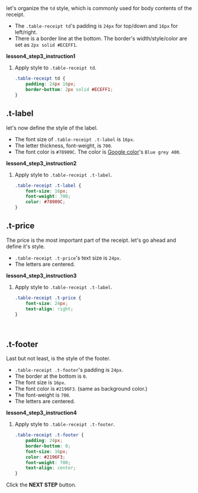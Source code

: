 ## <td>
let's organize the `td` style, which is commonly used for body contents of the receipt.
* The `.table-receipt td`'s padding is `24px` for top/down and `16px` for left/right.
* There is a border line at the bottom. The border's width/style/color are set as `2px solid #ECEFF1`.

**lesson4_step3_instruction1**
1. Apply style to `.table-receipt td`.
    ```css
    .table-receipt td {
    	padding: 24px 16px;
    	border-bottom: 2px solid #ECEFF1;
    }
    ```



## .t-label

let's now define the style of the label. 
* The font size of `.table-receipt .t-label` is `16px`.
* The letter thickness, font-weight, is `700`. 
* The font color is `#78909C`. The color is [Google color][999]'s `Blue grey 400`.

**lesson4_step3_instruction2**
1. Apply style to `.table-receipt .t-label`.
    ```css
    .table-receipt .t-label {
    	font-size: 16px;
    	font-weight: 700;
    	color: #78909C;
    }
    ```



## .t-price

The price is the most important part of the receipt. let's go ahead and define it's style. 
* `.table-receipt .t-price`'s text size is `24px`.
* The letters are centered.

**lesson4_step3_instruction3**
1. Apply style to `.table-receipt .t-label`.
    ```css
    .table-receipt .t-price {
    	font-size: 24px;
    	text-align: right;
    }
    ```


​    
## .t-footer

Last but not least, is the style of the footer. 
* `.table-receipt .t-footer`'s padding is `24px`.
* The border at the bottom is `0`.
* The font size is `16px`.
* The font color is `#2196F3`. (same as background color.)
* The font-weight is `700`.
* The letters are centered.

**lesson4_step3_instruction4**
1. Apply style to `.table-receipt .t-footer`.
    ```css
    .table-receipt .t-footer {
    	padding: 24px;
    	border-bottom: 0;
    	font-size: 16px;
    	color: #2196F3;
    	font-weight: 700;
    	text-align: center;
    }
    ```



Click the **NEXT STEP** button. 

[999]: https://material.io/design/color/#color-usage-palettes